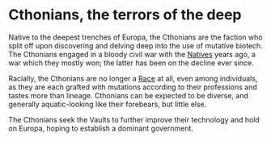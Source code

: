 # Cthonians, the terrors of the deep

Native to the deepest trenches of Europa, the Cthonians are the faction who split off upon discovering and delving deep into the use of mutative biotech. The Cthonians engaged in a bloody civil war with the [Natives](Natives) years ago, a war which they mostly won; the latter has been on the decline ever since.

Racially, the Cthonians are no longer a [Race](../Races/Races) at all, even among individuals, as they are each grafted with mutations according to their professions and tastes more than lineage. Cthonians can be expected to be diverse, and generally aquatic-looking like their forebears, but little else.

The Cthonians seek the Vaults to further improve their technology and hold on Europa, hoping to establish a dominant government.